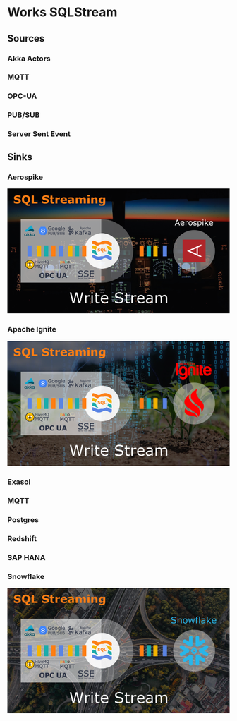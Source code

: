 
# Works SQLStream

## Sources

### Akka Actors

### MQTT

### OPC-UA

### PUB/SUB

### Server Sent Event

## Sinks

### Aerospike

<p align="center">
  <img src="https://github.com/predictiveworks/works-sqlstream/blob/main/images/works-sqlstream-aerospike.png" width="800" alt="Aerospike SQL Stream">
</p>

### Apache Ignite

<p align="center">
  <img src="https://github.com/predictiveworks/works-sqlstream/blob/main/images/works-sqlstream-ignite.png" width="800" alt="Apache Ignite SQL Stream">
</p>

### Exasol

### MQTT

### Postgres

### Redshift

### SAP HANA

### Snowflake

<p align="center">
  <img src="https://github.com/predictiveworks/works-sqlstream/blob/main/images/works-sqlstream-snowflake.png" width="800" alt="Snowflake SQL Stream">
</p>